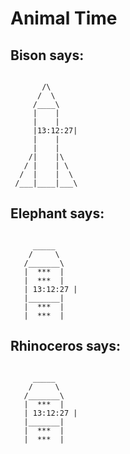 # Animal Time

## Bison says:

```

       /\
      /  \
     /____\
     |    |
     |    |
     |13:12:27|
     |    |
     |    |
    /|    |\
   / |    | \
  /  |    |  \
 /___|____|___\
```

## Elephant says:

```

     _____
    /     \
   /_______\
   |  ***  |
   |  ***  |
   | 13:12:27 |
   |_______|
   |  ***  |
   |  ***  |
```

## Rhinoceros says:

```

     _____
    /     \
   /_______\
   |  ***  |
   | 13:12:27 |
   |_______|
   |  ***  |
   |  ***  |
```
